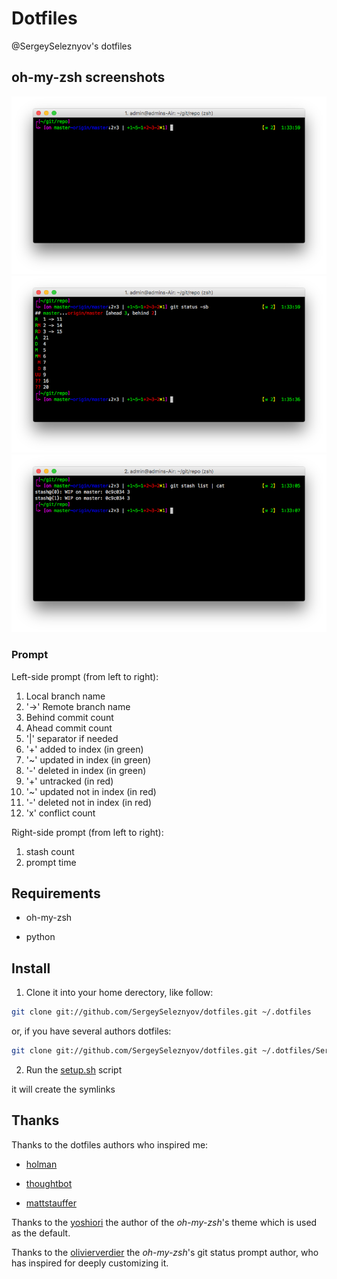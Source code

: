 # Dotfiles
@SergeySeleznyov's dotfiles

## oh-my-zsh screenshots

![screenshot1](/zsh/Screenshot1.png)
![screenshot2](/zsh/Screenshot2.png)
![screenshot3](/zsh/Screenshot3.png)

### Prompt

Left-side prompt (from left to right):

  1. Local branch name
  2. '->' Remote branch name
  3. Behind commit count
  4. Ahead commit count
  5. '|' separator if needed
  6. '+' added to index (in green)
  7. '~' updated in index (in green)
  8. '-' deleted in index (in green)
  9. '+' untracked (in red)
  10. '~' updated not in index (in red)
  11. '-' deleted not in index (in red)
  12. 'x' conflict count
  
Right-side prompt (from left to right):

  1. stash count
  2. prompt time

## Requirements

* oh-my-zsh

* python

## Install

1. Clone it into your home derectory, like follow:

```bash
git clone git://github.com/SergeySeleznyov/dotfiles.git ~/.dotfiles
```

or, if you have several authors dotfiles:

```bash
git clone git://github.com/SergeySeleznyov/dotfiles.git ~/.dotfiles/SergeySeleznyov
```

2. Run the [setup.sh](setup.sh) script

it will create the symlinks

## Thanks

Thanks to the dotfiles authors who inspired me:

* [holman](https://github.com/holman/dotfiles)

* [thoughtbot](https://github.com/thoughtbot/dotfiles)

* [mattstauffer](https://github.com/mattstauffer/ohmyzsh-dotfiles)

Thanks to the [yoshiori](https://github.com/yoshiori/oh-my-zsh-yoshiori) the author of the _oh-my-zsh_'s theme which is used as the default.

Thanks to the [olivierverdier](https://github.com/olivierverdier/zsh-git-prompt) the _oh-my-zsh_'s git status prompt author, who has inspired for deeply customizing it.
